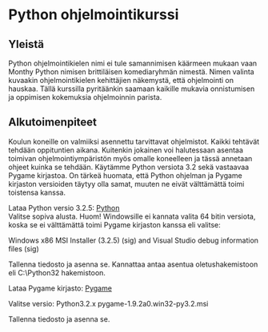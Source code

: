 <h1>Python ohjelmointikurssi</h2>

<h2>Yleistä</h2>
Python ohjelmointikielen nimi ei tule samannimisen käärmeen mukaan vaan Monthy Python nimisen brittiläisen komediaryhmän nimestä.
Nimen valinta kuvaakin ohjelmointikielen kehittäjien näkemystä, että ohjelmointi on hauskaa.
Tällä kurssilla pyritäänkin saamaan kaikille mukavia onnistumisen ja oppimisen kokemuksia ohjelmoinnin parista.


<h2>Alkutoimenpiteet</h2>
Koulun koneille on valmiiksi asennettu tarvittavat ohjelmistot. Kaikki tehtävät tehdään oppituntien aikana. Kuitenkin jokainen voi halutessaan asentaa toimivan ohjelmointiympäristön myös omalle koneelleen ja tässä annetaan ohjeet kuinka se tehdään.
Käytämme Python versiota 3.2 sekä vastaavaa Pygame kirjastoa. On tärkeä huomata, että Python ohjelman ja Pygame kirjaston versioiden täytyy olla samat, muuten ne eivät välttämättä toimi toistensa kanssa.

Lataa Python versio 3.2.5:
<a href ="https://www.python.org/download/releases/3.2.5/">Python</a><br>
Valitse sopiva alusta. Huom! Windowsille ei kannata valita 64 bitin versiota, koska se ei välttämättä toimi Pygame kirjaston kanssa eli valitse:

Windows x86 MSI Installer (3.2.5) (sig) and Visual Studio debug information files (sig)

Tallenna tiedosto ja asenna se. Kannattaa antaa asentua oletushakemistoon eli C:\Python32 hakemistoon.

Lataa Pygame kirjasto:
<a href="http://pygame.info/downloads/">Pygame</a>

Valitse versio: Python3.2.x  pygame-1.9.2a0.win32-py3.2.msi

Tallenna tiedosto ja asenna se.